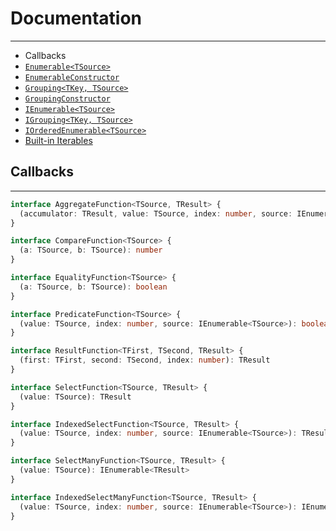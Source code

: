 # Documentation

---

* Callbacks
* [`Enumerable<TSource>`](Enumerable.md)
* [`EnumerableConstructor`](EnumerableConstructor.md)
* [`Grouping<TKey, TSource>`](Grouping.md)
* [`GroupingConstructor`](GroupingConstructor.md)
* [`IEnumerable<TSource>`](IEnumerable.md)
* [`IGrouping<TKey, TSource>`](IGrouping.md)
* [`IOrderedEnumerable<TSource>`](IOrderedEnumerable.md)
* [Built-in Iterables](iterables.md)

## Callbacks

---

```ts
interface AggregateFunction<TSource, TResult> {
  (accumulator: TResult, value: TSource, index: number, source: IEnumerable<TSource>): TResult
}

interface CompareFunction<TSource> {
  (a: TSource, b: TSource): number
}

interface EqualityFunction<TSource> {
  (a: TSource, b: TSource): boolean
}

interface PredicateFunction<TSource> {
  (value: TSource, index: number, source: IEnumerable<TSource>): boolean
}

interface ResultFunction<TFirst, TSecond, TResult> {
  (first: TFirst, second: TSecond, index: number): TResult
}

interface SelectFunction<TSource, TResult> {
  (value: TSource): TResult
}

interface IndexedSelectFunction<TSource, TResult> {
  (value: TSource, index: number, source: IEnumerable<TSource>): TResult
}

interface SelectManyFunction<TSource, TResult> {
  (value: TSource): IEnumerable<TResult>
}

interface IndexedSelectManyFunction<TSource, TResult> {
  (value: TSource, index: number, source: IEnumerable<TSource>): IEnumerable<TResult>
}
```
